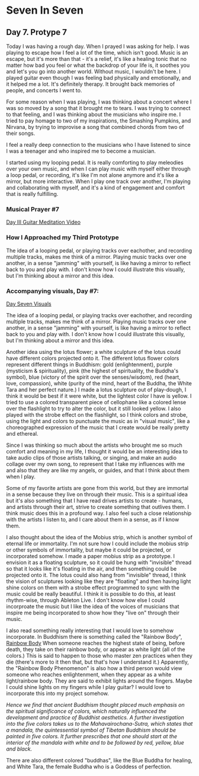 # Seven In Seven 

## Day 7. Protype 7

Today I was having a rough day.  When I prayed I was asking for help. I was playing to escape how I feel a lot of the time, which isn't good. Music is an escape, but it's more than that - it's a relief, it's like a healing tonic that no matter how bad you feel or what the backdrop of your life is, it soothes you and let's you go into another world. Without music, I wouldn't be here. I played guitar even though I was feeling bad physically and emotionally, and it helped me a lot. It's definitely therapy. It brought back memories of people, and concerts I went to. 

For some reason when I was playing, I was thinking about a concert where I was so moved by a song that it brought me to tears. I was trying to connect to that feeling, and I was thinking about the musicians who inspire me. I tried to pay homage to two of my inspirations, the Smashing Pumpkins, and Nirvana, by trying to improvise a song that combined chords from two of their songs. 

I feel a really deep connection to the musicians who I have listened to since I was a teenager and who inspired me to become a musician.

I started using my looping pedal. It is really comforting to play meleodies over your own music, and when I can play music with myself either through a loop pedal, or recording, it's like I'm not alone anymore and it's like a mirror, but more interactive. When I play one track over another, I'm playing and collaborating with myself, and it's a kind of engagement and comfort that is really fulfilling.


### Musical Prayer #7

[Day III Guitar Meditation Video](https://youtu.be/CtOToLHSShc)


### How I Approached my Third Prototype

The idea of a looping pedal, or playing tracks over eachother, and recording multiple tracks, makes me think of a mirror. Playing music tracks over one another, in a sense "jamming" with yourself, is like having a mirror to reflect back to you and play with. I don't know how I could illustrate this visually, but I'm thinking about a mirror and this idea. 

### Accompanying visuals, Day #7:

[Day Seven Visuals](https://youtu.be/SeO59zus2pE)

The idea of a looping pedal, or playing tracks over eachother, and recording multiple tracks, makes me think of a mirror. Playing music tracks over one another, in a sense "jamming" with yourself, is like having a mirror to reflect back to you and play with. I don't know how I could illustrate this visually, but I'm thinking about a mirror and this idea. 


Another idea using the lotus flower; a white sculpture of the lotus could have different colors projected onto it. The different lotus flower colors represent different things in Buddhism: gold (enlightenment), purple (mysticism & spirituality), pink (the highest of spirituality, the Buddha's symbol), blue (victory of the spirit over the senses/wisdom), red (heart, love, compassion), white (purity of the mind, heart of the Buddha, the White Tara and her perfect nature.) I made a lotus sculpture out of play-dough, I think it would be best if it were white, but the lightest color I have is yellow. I tried to use a colored transparent piece of cellophane like a colored lense over the flashlight to try to alter the color, but it still looked yellow. I also played with the strobe effect on the flashlight, so I think colors and strobe, using the light and colors to punctuate the music as in "visual music", like a choreographed expression of the music that I create would be really pretty and ethereal.

Since I was thinking so much about the artists who brought me so much comfort and meaning in my life, 
I thought it would be an interesting idea to take audio clips of those artists talking, or singing, and make an audio collage over my own song, to represent that I take my influences with me and also that they are like my angels, or guides, and that I think about them when I play.  

Some of my favorite artists are gone from this world, but they are immortal in a sense because they live on through their music. This is a spiritual idea but it's also something that I have read drives artists to create - humans, and artists through their art, strive to create something that outlives them. I think music does this in a profound way. I also feel such a close relationship with the artists I listen to, and I care about them in a sense, as if I know them. 

I also thought about the idea of the Mobius strip, which is another symbol of eternal life or immortality. I'm not sure how I could include the mobius strip or other symbols of immortality, but maybe it could be projected, or incorporated somehow. I made a paper mobius strip as a prototype. I envision it as a floating sculpture, so it could be hung with "invisible" thread so that it looks like it's floating in the air, and then something could be projected onto it. The lotus could also hang from "invisible" thread, I think the vision of sculptures looking like they are "floating" and then having light shine colors on them with a strobe effect programmed to sync with the music could be really beautiful. I think it is possible to do this, at least rhythm-wise, through Ableton Live. I don't know how else I could incorproate the music but I like the idea of the voices of musicians that inspire me being incorporated to show how they "live on" through their music. 

I also read something really interesting that I would love to somehow incorporate. In Buddhism there is something called the "Rainbow Body", [Rainbow Body](http://www.kheper.net/topics/Buddhism/colors.html) When someone reaches the highest state of being, before death, they take on their rainbow body, or appear as white light (all of the colors.) This is said to happen to those who master zen practices when they die (there's more to it then that, but that's how I understand it.) Apparently, the "Rainbow Body Phenomenon" is also how a third person would view someone who reaches enlightenment, when they appear as a white light/rainbow body. They are said to exhibit lights around the fingers. Maybe I could shine lights on my fingers while I play guitar? I would love to incorporate this into my project somehow. 

*Hence we find that ancient Buddhism thought placed much emphasis on the spiritual significance of colors, which naturally influenced the development and practice of Buddhist aesthetics.
A further investigation into the five colors takes us to the Mahavairochana-Sutra, which states that a mandala, the quintessential symbol of Tibetan Buddhism should be painted in five colors. It further prescribes that one should start at the interior of the mandala with white and to be followed by red, yellow, blue and black.*

There are also different colored "buddhas", like the Blue Buddha for healing, and White Tara, the female Buddha who is a Goddess of perfection. 






